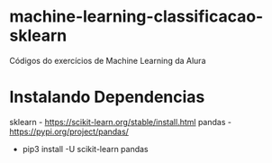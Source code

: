 # machine-learning-classificacao-sklearn
Códigos do exercícios de Machine Learning da Alura

# Instalando Dependencias

sklearn - https://scikit-learn.org/stable/install.html
pandas - https://pypi.org/project/pandas/

- pip3 install -U scikit-learn pandas

